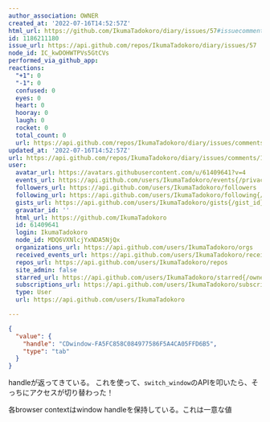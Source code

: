 ```yaml
---
author_association: OWNER
created_at: '2022-07-16T14:52:57Z'
html_url: https://github.com/IkumaTadokoro/diary/issues/57#issuecomment-1186211180
id: 1186211180
issue_url: https://api.github.com/repos/IkumaTadokoro/diary/issues/57
node_id: IC_kwDOHWTPVs5GtCVs
performed_via_github_app: 
reactions:
  "+1": 0
  "-1": 0
  confused: 0
  eyes: 0
  heart: 0
  hooray: 0
  laugh: 0
  rocket: 0
  total_count: 0
  url: https://api.github.com/repos/IkumaTadokoro/diary/issues/comments/1186211180/reactions
updated_at: '2022-07-16T14:52:57Z'
url: https://api.github.com/repos/IkumaTadokoro/diary/issues/comments/1186211180
user:
  avatar_url: https://avatars.githubusercontent.com/u/61409641?v=4
  events_url: https://api.github.com/users/IkumaTadokoro/events{/privacy}
  followers_url: https://api.github.com/users/IkumaTadokoro/followers
  following_url: https://api.github.com/users/IkumaTadokoro/following{/other_user}
  gists_url: https://api.github.com/users/IkumaTadokoro/gists{/gist_id}
  gravatar_id: ''
  html_url: https://github.com/IkumaTadokoro
  id: 61409641
  login: IkumaTadokoro
  node_id: MDQ6VXNlcjYxNDA5NjQx
  organizations_url: https://api.github.com/users/IkumaTadokoro/orgs
  received_events_url: https://api.github.com/users/IkumaTadokoro/received_events
  repos_url: https://api.github.com/users/IkumaTadokoro/repos
  site_admin: false
  starred_url: https://api.github.com/users/IkumaTadokoro/starred{/owner}{/repo}
  subscriptions_url: https://api.github.com/users/IkumaTadokoro/subscriptions
  type: User
  url: https://api.github.com/users/IkumaTadokoro

---
```

```json
{
  "value": {
    "handle": "CDwindow-FA5FC858C084977586F5A4CA05FFD6B5",
    "type": "tab"
  }
}
```

handleが返ってきている。
これを使って、`switch_window`のAPIを叩いたら、そっちにアクセスが切り替わった！

各browser contextはwindow handleを保持している。これは一意な値
